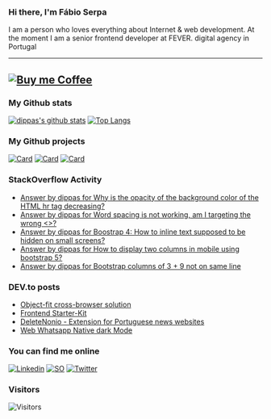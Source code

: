 ### Hi there, I'm Fábio Serpa

I am a person who loves everything about Internet &amp; web development. At the moment I am a senior frontend developer at FEVER. digital agency in Portugal

---
[![Buy me Coffee](https://cdn.buymeacoffee.com/buttons/lato-black.png)](https://www.buymeacoffee.com/dippas)
---

### My Github stats
[![dippas's github stats](https://github-readme-stats.vercel.app/api?username=dippas&show_icons=true&theme=dark)](https://github.com/dippas)
[![Top Langs](https://github-readme-stats.vercel.app/api/top-langs/?username=dippas&theme=dark&layout=compact)](https://github.com/dippas)

### My Github projects
[![Card](https://github-readme-stats.vercel.app/api/pin/?username=dippas&repo=WebWhatsapp-Native-DarkMode&theme=dark)](https://github.com/dippas/WebWhatsapp-Native-DarkMode)
[![Card](https://github-readme-stats.vercel.app/api/pin/?username=dippas&repo=DeleteNonio&theme=dark)](https://github.com/dippas/deletenonio)
[![Card](https://github-readme-stats.vercel.app/api/pin/?username=dippas&repo=Frontend-Starterkit&theme=dark)](https://github.com/dippas/frontend-starterkit)

### StackOverflow Activity
<!-- STACKOVERFLOW:START -->
- [Answer by dippas for Why is the opacity of the background color of the HTML hr tag decreasing?](https://stackoverflow.com/questions/67555320/why-is-the-opacity-of-the-background-color-of-the-html-hr-tag-decreasing/67555567#67555567)
- [Answer by dippas for Word spacing is not working, am I targeting the wrong <>?](https://stackoverflow.com/questions/67100189/word-spacing-is-not-working-am-i-targeting-the-wrong/67100311#67100311)
- [Answer by dippas for Boostrap 4: How to inline text supposed to be hidden on small screens?](https://stackoverflow.com/questions/66478726/boostrap-4-how-to-inline-text-supposed-to-be-hidden-on-small-screens/66478849#66478849)
- [Answer by dippas for How to display two columns in mobile using bootstrap 5?](https://stackoverflow.com/questions/66444960/how-to-display-two-columns-in-mobile-using-bootstrap-5/66444999#66444999)
- [Answer by dippas for Bootstrap columns of 3 + 9 not on same line](https://stackoverflow.com/questions/66401646/bootstrap-columns-of-3-9-not-on-same-line/66402044#66402044)
<!-- STACKOVERFLOW:END -->

### DEV.to posts
<!-- BLOG-POST-LIST:START -->
- [Object-fit cross-browser solution](https://dev.to/dippas/object-fit-cross-browser-solution-44jb)
- [Frontend Starter-Kit](https://dev.to/dippas/frontend-starter-kit-1fok)
- [DeleteNonio - Extension for Portuguese news websites](https://dev.to/dippas/deletenonio-extension-for-portuguese-news-websites-259n)
- [Web Whatsapp Native dark Mode](https://dev.to/dippas/web-whatsapp-native-dark-mode-3baa)
<!-- BLOG-POST-LIST:END -->

### You can find me online
[![Linkedin](https://i.imgur.com/WsVT8IF.png)](https://www.linkedin.com/in/fabioserpa/)
[![SO](https://i.imgur.com/6wGKyEh.png)](https://stackoverflow.com/users/3448527/dippas)
[![Twitter](https://i.imgur.com/phxhAbA.png)](https://twitter.com/fabioserpa)

### Visitors
![Visitors](https://visitor-badge.laobi.icu/badge?page_id=dippas.dippas)
